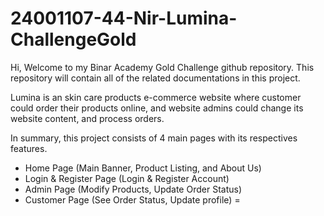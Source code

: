 ﻿# 24001107-44-Nir-Lumina-ChallengeGold

Hi, Welcome to my Binar Academy Gold Challenge github repository.
This repository will contain all of the related documentations in this project.

Lumina is an skin care products e-commerce website where customer could order their products online, and website admins could change its website content, and process orders.

In summary, this project consists of 4 main pages with its respectives features.
- Home Page (Main Banner, Product Listing, and About Us)
- Login & Register Page (Login & Register Account)
- Admin Page (Modify Products, Update Order Status)
- Customer Page (See Order Status, Update profile)
= 
